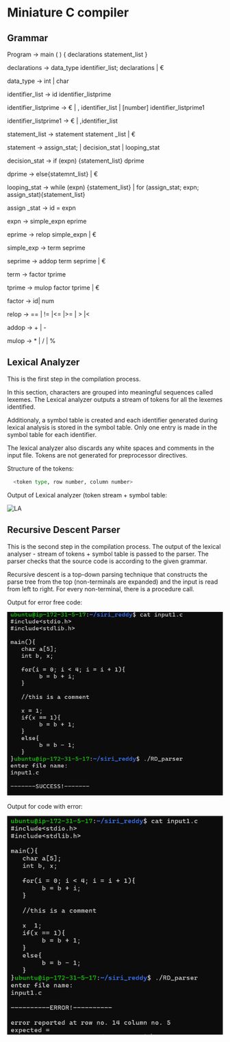 
# Miniature C compiler




## Grammar
Program -> main ( ) { declarations statement_list }

declarations -> data_type identifier_list; declarations | € 

data_type -> int | char

identifier_list -> id identifier_listprime

identifier_listprime -> € | , identifier_list | [number] identifier_listprime1

identifier_listprime1 -> € | ,identifier_list

statement_list → statement statement _list | € 

statement -> assign_stat; | decision_stat | looping_stat 

decision_stat -> if (expn) {statement_list} dprime

dprime -> else{statemnt_list} | € 

looping_stat → while (expn) {statement_list} | for (assign_stat; expn; assign_stat){statement_list}

assign _stat -> id = expn

expn -> simple_expn eprime 

eprime -> relop simple_expn | € 

simple_exp -> term seprime 

seprime -> addop term seprime | € 

term -> factor tprime

tprime -> mulop factor tprime | € 

factor -> id| num

relop -> == | != |<= |>= | > |< 

addop -> + | -

mulop -> * | / | %
## Lexical Analyzer
This is the first step in the compilation process.

In this section, characters are grouped into meaningful sequences called lexemes. The Lexical analyzer outputs a stream of tokens for all the lexemes identified. 

Additionaly, a symbol table is created and each identifier generated during lexical analysis is stored in the symbol table. Only one entry is made in the symbol table for each identifier. 

The lexical analyzer also discards any white spaces and comments in the input file. Tokens are not generated for preprocessor directives. 

Structure of the tokens:
```bash
  <token type, row number, column number>
```

Output of Lexical analyzer (token stream + symbol table:

![LA](https://github.com/sirireddy25/mini_C_compiler/assets/79968911/4bb18922-f763-4c19-8f57-277535e645ff)

## Recursive Descent Parser
This is the second step in the compilation process. The output of the lexical analyser - stream of tokens + symbol table is passed to the parser. The parser checks that the source code is according to the given grammar. 

Recursive descent is a top-down parsing technique that constructs the parse tree from the top (non-terminals are expanded) and the input is read from left to right. For every non-terminal, there is a procedure call.

Output for error free code:

![ScreenShot](https://raw.githubusercontent.com/sirireddy25/mini_C_compiler/main/RD%20Parser/success.png?token=GHSAT0AAAAAACNHT34DZ3R46I7PKBKSTQTAZSDNWPQ)

Output for code with error:

![ScreenShot](https://raw.githubusercontent.com/sirireddy25/mini_C_compiler/main/RD%20Parser/error.png?token=GHSAT0AAAAAACNHT34DQD7LHTUTHI34BXKKZSDNWNA)

